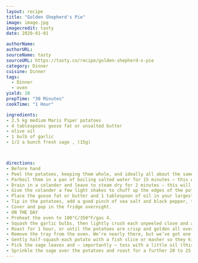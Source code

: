 ```yaml
---
layout: recipe
title: "Golden Shepherd's Pie" 
image: image.jpg
imagecredit: tasty
date: 2020-01-01

authorName: 
authorURL: 
sourceName: tasty
sourceURL: https://tasty.co/recipe/golden-shepherd-s-pie
category: Dinner 
cuisine: Dinner 
tags:
  - Dinner
  - oven
yield: 10
prepTime: "30 Minutes"
cookTime: "1 Hour"

ingredients:
- 2.5 kg medium Maris Piper potatoes
- 4 tablespoons goose fat or unsalted butter
- olive oil
- 1 bulb of garlic
- 1/2 a bunch fresh sage , (15g)



directions:
- Before hand
- Peel the potatoes, keeping them whole, and ideally all about the same size (8cm). 
- Parboil them in a pan of boiling salted water for 15 minutes – this will ensure that the insides become really fluffy.
- Drain in a colander and leave to steam dry for 2 minutes – this will help the fat to stick to the potatoes. 
- Give the colander a few light shakes to chuff up the edges of the potatoes, giving you maximum surface area for a crispy exterior as they roast.
- Place the goose fat or butter and 1 tablespoon of oil in your largest roasting tray. 
- Tip in the potatoes, add a good pinch of sea salt and black pepper, then toss to coat, and spread out in one fairly snug, even layer but with small gaps between them.
- Cover and pop in the fridge overnight.
- ON THE DAY
- Preheat the oven to 180°C/350°F/gas 4.
- Squash the garlic bulbs, then lightly crush each unpeeled clove and add to the tray – this gives you sweet, caramelised garlic and adds a gentle perfume to the potatoes.
- Roast for 1 hour, or until the potatoes are crisp and golden all over.
- Remove the tray from the oven. We’re nearly there, but we’ve got one last application of love and care, which is the game-changer. 
- Gently half-squash each potato with a fish slice or masher so they kind of push into each other and fill the tray.
- Pick the sage leaves and – importantly – toss with a little oil (this will transmit the flavour and make them deliciously crisp). 
- Sprinkle the sage over the potatoes and roast for a further 20 to 25 minutes, or until golden and amazing.
---
```


